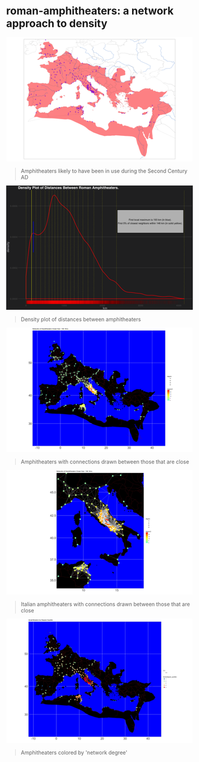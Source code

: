 roman-amphitheaters: a network approach to density
===================

![](figures/simple_distribution_map.png?raw=true)
> Amphitheaters likely to have been in use during the Second Century AD

![](figures/distance-density-plot.png?raw=true)
> Density plot of distances between amphitheaters

![](figures/map_close_amphitheaters.png?raw=true)
> Amphitheaters with connections drawn between those that are close

![](figures/map_close_amphitheaters_italy.png?raw=true)
> Italian amphitheaters with connections drawn between those that are close

![](figures/map_amphitheaters_degree.png?raw=true)
> Amphitheaters colored by 'network degree'